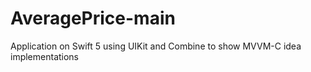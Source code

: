 # AveragePrice-main
 Application on Swift 5 using UIKit and Combine to show MVVM-C idea implementations

